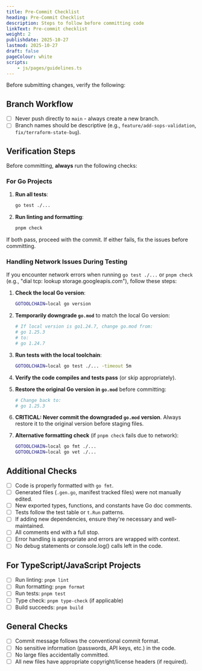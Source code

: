 ```yaml
---
title: Pre-Commit Checklist
heading: Pre-Commit Checklist
description: Steps to follow before committing code
linkText: Pre-commit checklist
weight: 2
publishdate: 2025-10-27
lastmod: 2025-10-27
draft: false
pageColour: white
scripts:
    - js/pages/guidelines.ts
---
```


Before submitting changes, verify the following:

## Branch Workflow

- [ ] Never push directly to `main` - always create a new branch.
- [ ] Branch names should be descriptive (e.g., `feature/add-sops-validation`, `fix/terraform-state-bug`).

## Verification Steps

Before committing, **always** run the following checks:

### For Go Projects

1. **Run all tests**:
   ```bash
   go test ./...
   ```

2. **Run linting and formatting**:
   ```bash
   pnpm check
   ```

If both pass, proceed with the commit. If either fails, fix the issues before committing.

### Handling Network Issues During Testing

If you encounter network errors when running `go test ./...` or `pnpm check` (e.g., "dial tcp: lookup storage.googleapis.com"), follow these steps:

1. **Check the local Go version**:
   ```bash
   GOTOOLCHAIN=local go version
   ```

2. **Temporarily downgrade `go.mod`** to match the local Go version:
   ```bash
   # If local version is go1.24.7, change go.mod from:
   # go 1.25.3
   # to:
   # go 1.24.7
   ```

3. **Run tests with the local toolchain**:
   ```bash
   GOTOOLCHAIN=local go test ./... -timeout 5m
   ```

4. **Verify the code compiles and tests pass** (or skip appropriately).

5. **Restore the original Go version in `go.mod`** before committing:
   ```bash
   # Change back to:
   # go 1.25.3
   ```

6. **CRITICAL: Never commit the downgraded `go.mod` version**. Always restore it to the original version before staging files.

7. **Alternative formatting check** (if `pnpm check` fails due to network):
   ```bash
   GOTOOLCHAIN=local go fmt ./...
   GOTOOLCHAIN=local go vet ./...
   ```

## Additional Checks

- [ ] Code is properly formatted with `go fmt`.
- [ ] Generated files (`.gen.go`, manifest tracked files) were not manually edited.
- [ ] New exported types, functions, and constants have Go doc comments.
- [ ] Tests follow the test table or `t.Run` patterns.
- [ ] If adding new dependencies, ensure they're necessary and well-maintained.
- [ ] All comments end with a full stop.
- [ ] Error handling is appropriate and errors are wrapped with context.
- [ ] No debug statements or console.log() calls left in the code.

## For TypeScript/JavaScript Projects

- [ ] Run linting: `pnpm lint`
- [ ] Run formatting: `pnpm format`
- [ ] Run tests: `pnpm test`
- [ ] Type check: `pnpm type-check` (if applicable)
- [ ] Build succeeds: `pnpm build`

## General Checks

- [ ] Commit message follows the conventional commit format.
- [ ] No sensitive information (passwords, API keys, etc.) in the code.
- [ ] No large files accidentally committed.
- [ ] All new files have appropriate copyright/license headers (if required).
